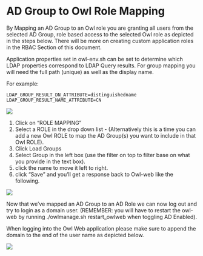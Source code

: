 # AD Group to Owl Role Mapping

By Mapping an AD Group to an Owl role you are granting all users from the selected AD Group, role based access to the selected Owl role as depicted in the steps below. There will be more on creating custom application roles in the RBAC Section of this document.

Application properties set in owl-env.sh can be set to determine which LDAP properties correspond to LDAP Query results. For group mapping you will need the full path \(unique\) as well as the display name. 

For example:

```text
LDAP_GROUP_RESULT_DN_ATTRIBUTE=distinguishedname
LDAP_GROUP_RESULT_NAME_ATTRIBUTE=CN
```



![](https://lh4.googleusercontent.com/jrTaHJvax02-T0eoYKWigqTiB6nzcrPZPNRyI6wmg0pwIQ5Y8w9ZSne1GwMEx7Adtj1jdB8koDdcfniYx7cKQcoCjgi5tQ22yhcKvRlU3Xa9kOxA-KrwBfzM1IafIzyE4Bmdm1NX)

1. Click on “ROLE MAPPING”
2. Select a ROLE in the drop down list - \(Alternatively this is a time you can add a new Owl ROLE to map the AD Group\(s\) you want to include in that Owl ROLE\).
3. Click Load Groups
4. Select Group in the left box \(use the filter on top to filter base on what you provide in the text box\).
5. click the name to move it left to right.
6. click “Save” and you’ll get a response back to Owl-web like the following.

![](https://lh5.googleusercontent.com/b6FG3k6y73mbVt9eXl8AG9CORfKRGwvcJhR5pRNtx5F4lkjeWc8ZB6uKSd6M0BpoNmYv6Iw8Aai78XNH4fq3bEe6eITdr5f9DFOy9eBDg5b58KWMf94OZoza8I8cwNPMA3uStoUQ)

Now that we’ve mapped an AD Group to an AD Role we can now log out and try to login as a domain user.  \(REMEMBER: you will have to restart the owl-web by running ./owlmanage.sh restart\_owlweb when toggling AD Enabled\).

When logging into the Owl Web application please make sure to append the domain to the end of the user name as depicted below.

![](http://18.204.201.140:8080/xwiki/bin/download/Documentation/Authentication%20and%20Authorization/WebHome/Screen%20Shot%202019-05-22%20at%2011.13.40%20AM.png?width=291&height=241)

